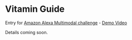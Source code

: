 # Vitamin Guide

Entry for [Amazon Alexa Multimodal challenge](https://alexamultimodal.devpost.com) - [Demo Video](https://www.youtube.com/watch?v=uQ4zsWOpbT0)

Details coming soon.
